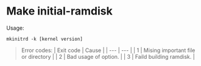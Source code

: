 # Make initial-ramdisk
Usage:
```
mkinitrd -k [kernel version]
```

> Error codes:
| Exit code	| Cause					|
| ---		| ---					|
| 1		| Mising important file or directory	|
| 2		| Bad usage of option.			|
| 3		| Faild building ramdisk.		|
